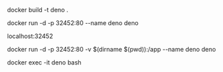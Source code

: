 docker build -t deno .

docker run -d -p 32452:80 --name deno deno

localhost:32452


docker run -d -p 32452:80 -v $(dirname $(pwd)):/app --name deno deno

docker exec -it deno bash